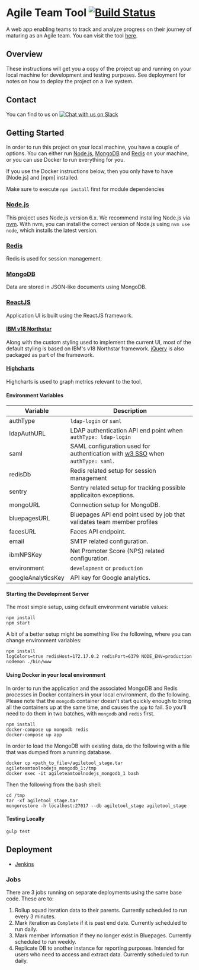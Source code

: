 # Agile Team Tool [![Build Status](https://travis.ibm.com/AgileAcademy/agile-team-tool-nodejs.svg?token=GEQPqR4dViSH8CpMeuaS&branch=master)](https://travis.ibm.com/AgileAcademy/agile-team-tool-nodejs)

A web app enabling teams to track and analyze progress on their journey of maturing as an Agile team. You can visit the tool [here](https://ibm.biz/AgileTeamTool).

## Overview

These instructions will get you a copy of the project up and running on your local machine for development and testing purposes. See deployment for notes on how to deploy the project on a live system.

## Contact
You can find to us on [![Chat with us on Slack](https://imgh.us/joinslack.svg)](https://ibm-cio.slack.com/messages/tlt-team-experience/)

## Getting Started
In order to run this project on your local machine, you have a couple of options. You can either run [Node.js](https://nodejs.org/en/), [MongoDB](https://www.mongodb.com/) and [Redis](https://redis.io/) on your machine, or you can use Docker to run everything for you.

If you use the Docker instructions below, then you only have to have [Node.js] and [npm] installed.

Make sure to execute `npm install` first for module dependencies

### [Node.js](https://nodejs.org/en/)
This project uses Node.js version 6.x. We recommend installing Node.js via [nvm](https://github.com/creationix/nvm). With nvm, you can install the correct version of Node.js using `nvm use node`, which installs the latest version.

### [Redis](https://redis.io/)
Redis is used for session management.

### [MongoDB](https://www.mongodb.com/)
Data are stored in JSON-like documents using MongoDB.

### [ReactJS](https://facebook.github.io/react/)
Application UI is built using the ReactJS framework.

#### [IBM v18 Northstar](http://ibmdev.webmaster.ibm.com/resources/index.php?filter=v18)
Along with the custom styling used to implement the current UI, most of the default styling is based on IBM's v18 Northstar framework. [jQuery](https://jquery.com/) is also packaged as part of the framework.

#### [Highcharts](https://www.highcharts.com/)
Highcharts is used to graph metrics relevant to the tool.

#### Environment Variables

| Variable            | Description                                                                                                                         |
|---------------------|-------------------------------------------------------------------------------------------------------------------------------------|
| authType            | `ldap-login` or `saml`                                                                                                              |
| ldapAuthURL         | LDAP authentication API end point when `authType: ldap-login`                                                                       |
| saml                | SAML configuration used for authentication with [w3 SSO](https://w3.innovate.ibm.com/tools/sso/home.html) when `authType: saml`.    |
| redisDb             | Redis related setup for session management                                                                                          |
| sentry              | Sentry related setup for tracking possible applicaiton exceptions.                                                                  |
| mongoURL            | Connection setup for MongoDB.                                                                                                       |
| bluepagesURL        | Bluepages API end point used by job that validates team member profiles                                                             |
| facesURL            | Faces API endpoint.                                                                                                                 |
| email               | SMTP related configuration.                                                                                                         |
| ibmNPSKey           | Net Promoter Score (NPS) related configuration.                                                                                     |
| environment         | `development` or `production`                                                                                                       |
| googleAnalyticsKey  | API key for Google analytics.                                                                                                       |

#### Starting the Development Server
The most simple setup, using default environment variable values:

```
npm install
npm start
```
A bit of a better setup might be something like the following, where you can change environment variables:

```
npm install
logColors=true redisHost=172.17.0.2 redisPort=6379 NODE_ENV=production nodemon ./bin/www
```

#### Using Docker in your local environment
In order to run the application and the associated MongoDB and Redis processes in Docker containers in your local environment, do the following. Please note that the `mongodb` container doesn't start quickly enough to bring all the containers up at the same time, and causes the `app` to fail. So you'll need to do them in two batches, with `mongodb` and `redis` first.
```
npm install
docker-compose up mongodb redis
docker-compose up app
```

In order to load the MongoDB with existing data, do the following with a file that was dumped from a running database.
```
docker cp <path_to_file>/agiletool_stage.tar agileteamtoolnodejs_mongodb_1:/tmp
docker exec -it agileteamtoolnodejs_mongodb_1 bash
```
Then the following from the bash shell:
```
cd /tmp
tar -xf agiletool_stage.tar
mongorestore -h localhost:27017 --db agiletool_stage agiletool_stage
```

#### Testing Locally
```
gulp test
```

## Deployment

* [Jenkins](https://jenkins.io/)

### Jobs

There are 3 jobs running on separate deployments using the same base code.  These are to:
1. Rollup squad iteration data to their parents.  Currently scheduled to run every 3 minutes.
2. Mark iteration as `Complete` if it is past end date. Currently scheduled to run daily.
3. Mark member information if they no longer exist in Bluepages. Currently scheduled to run weekly.
4. Replicate DB to another instance for reporting purposes.  Intended for users who need to access and extract data.  Currently scheduled to run daily.
